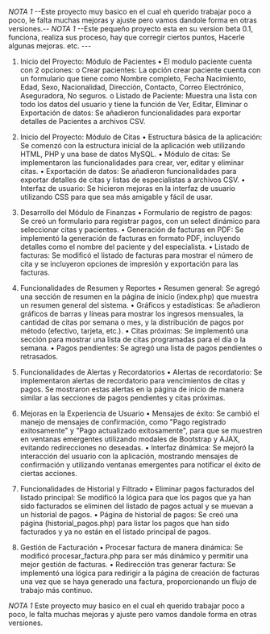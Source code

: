*NOTA 1*
--Este proyecto muy basico en el cual eh querido trabajar poco a poco, le falta muchas mejoras y ajuste pero vamos dandole forma en otras versiones.--
*NOTA 1*
--Este pequeño proyecto esta en su version beta 0.1, funciona, realiza sus proceso, hay que corregir ciertos puntos, Hacerle algunas mejoras. etc. ---


1. Inicio del Proyecto: Módulo de Pacientes
  •	El modulo paciente cuenta con 2 opciones:
  o	Crear pacientes: La opción crear paciente cuenta con un formulario que tiene como Nombre completo, Fecha Nacimiento, Edad, Sexo,  Nacionalidad, Dirección, Contacto, Correo Electrónico, Aseguradora, No seguros.
  o	Listado de Paciente: Muestra una lista con todo los datos del usuario y tiene la función de Ver, Editar, Eliminar
  o	Exportación de datos: Se añadieron funcionalidades para exportar detalles de Pacientes a archivos CSV.
2. Inicio del Proyecto: Módulo de Citas
    •	Estructura básica de la aplicación: Se comenzó con la estructura inicial de la aplicación web utilizando HTML, PHP y una base de datos MySQL.
    •	Módulo de citas: Se implementaron las funcionalidades para crear, ver, editar y eliminar citas.
    •	Exportación de datos: Se añadieron funcionalidades para exportar detalles de citas y listas de especialistas a archivos CSV.
    •	Interfaz de usuario: Se hicieron mejoras en la interfaz de usuario utilizando CSS para que sea más amigable y fácil de usar.

3. Desarrollo del Módulo de Finanzas
  •	Formulario de registro de pagos: Se creó un formulario para registrar pagos, con un select dinámico para seleccionar citas y pacientes.
  •	Generación de facturas en PDF: Se implementó la generación de facturas en formato PDF, incluyendo detalles como el nombre del paciente y del especialista.
  •	Listado de facturas: Se modificó el listado de facturas para mostrar el número de cita y se incluyeron opciones de impresión y exportación para las facturas.
4. Funcionalidades de Resumen y Reportes
  •	Resumen general: Se agregó una sección de resumen en la página de inicio (index.php) que muestra un resumen general del sistema.
  •	Gráficos y estadísticas: Se añadieron gráficos de barras y líneas para mostrar los ingresos mensuales, la cantidad de citas por semana o mes, y la distribución de pagos por método (efectivo, tarjeta, etc.).
  •	Citas próximas: Se implementó una sección para mostrar una lista de citas programadas para el día o la semana.
  •	Pagos pendientes: Se agregó una lista de pagos pendientes o retrasados.
5. Funcionalidades de Alertas y Recordatorios
  •	Alertas de recordatorio: Se implementaron alertas de recordatorio para vencimientos de citas y pagos. Se mostraron estas alertas en la página de inicio de manera similar a las secciones de pagos pendientes y citas próximas.
6. Mejoras en la Experiencia de Usuario
  •	Mensajes de éxito: Se cambió el manejo de mensajes de confirmación, como "Pago registrado exitosamente" y "Pago actualizado exitosamente", para que se muestren en ventanas emergentes utilizando modales de Bootstrap y AJAX, evitando redirecciones no deseadas.
  •	Interfaz dinámica: Se mejoró la interacción del usuario con la aplicación, mostrando mensajes de confirmación y utilizando ventanas emergentes para notificar el éxito de ciertas acciones.
7. Funcionalidades de Historial y Filtrado
  •	Eliminar pagos facturados del listado principal: Se modificó la lógica para que los pagos que ya han sido facturados se eliminen del listado de pagos actual y se muevan a un historial de pagos.
  •	Página de historial de pagos: Se creó una página (historial_pagos.php) para listar los pagos que han sido facturados y ya no están en el listado principal de pagos.
8. Gestión de Facturación
  •	Procesar factura de manera dinámica: Se modificó procesar_factura.php para ser más dinámico y permitir una mejor gestión de facturas.
  •	Redirección tras generar factura: Se implementó una lógica para redirigir a la página de creación de facturas una vez que se haya generado una factura, proporcionando un flujo de trabajo más continuo.


*NOTA 1*
Este proyecto muy basico en el cual eh querido trabajar poco a poco, le falta muchas mejoras y ajuste pero vamos dandole forma en otras versiones.
